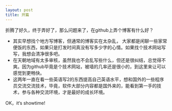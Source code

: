 ```yaml
---
layout: post
title: 开篇
---
```


折腾了好久，终于弄好了，那么问题来了，在github上弄个博客有什么好？

* 其实早想找个地方写博客，但通常的博客实在太杂乱，
大家都是闲聊一些家常便饭的东西，如果只是打发时间真没有写多少字的心情。如果找个技术网站写写，我想会清净很多吧。
* 在天朝地域有太多审核，虽然我也不会乱写些什么，但还是很纠结，总觉得不爽。因为github毕竟是个技术网站，被墙的几率还是很小的，到这里来让可以感觉到更畅快。
* 这两年一直在看一些英语写2的东西提高自己英语水平，想和国外的一些程序员交流交流技术，毕竟，软件大部分内容都是国外来的，能看到第一手的技术，参与各种交流环境，才是最好的成长环境。

OK，it‘s showtime! 



